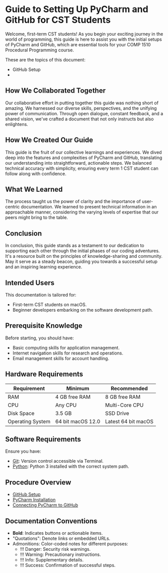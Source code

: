 # Guide to Setting Up PyCharm and GitHub for CST Students

Welcome, first-term CST students! As you begin your exciting journey in the world of programming, this guide is here to assist you with the initial setups of PyCharm and GitHub, which are essential tools for your COMP 1510 Procedural Programming course.

These are the topics of this document:
* GitHub Setup
* 

## How We Collaborated Together

Our collaborative effort in putting together this guide was nothing short of amazing. We harnessed our diverse skills, perspectives, and the unifying power of communication. Through open dialogue, constant feedback, and a shared vision, we've crafted a document that not only instructs but also enlightens.

## How We Created Our Guide

This guide is the fruit of our collective learnings and experiences. We dived deep into the features and complexities of PyCharm and GitHub, translating our understanding into straightforward, actionable steps. We balanced technical accuracy with simplicity, ensuring every term 1 CST student can follow along with confidence.

## What We Learned

The process taught us the power of clarity and the importance of user-centric documentation. We learned to present technical information in an approachable manner, considering the varying levels of expertise that our peers might bring to the table.

## Conclusion

In conclusion, this guide stands as a testament to our dedication to supporting each other through the initial phases of our coding adventures. It's a resource built on the principles of knowledge-sharing and community. May it serve as a steady beacon, guiding you towards a successful setup and an inspiring learning experience.

## Intended Users

This documentation is tailored for:

- First-term CST students on macOS.
- Beginner developers embarking on the software development path.

## Prerequisite Knowledge

Before starting, you should have:

- Basic computing skills for application management.
- Internet navigation skills for research and operations.
- Email management skills for account handling.

## Hardware Requirements

| **Requirement**     | **Minimum**       | **Recommended**    |
|---------------------|-------------------|--------------------|
| RAM                 | 4 GB free RAM     | 8 GB free RAM      |
| CPU                 | Any CPU           | Multi-Core CPU     |
| Disk Space          | 3.5 GB            | SSD Drive          |
| Operating System    | 64 bit macOS 12.0 | Latest 64 bit macOS|

## Software Requirements

Ensure you have:

- [Git](https://git-scm.com/): Version control accessible via Terminal.
- [Python](https://www.python.org/): Python 3 installed with the correct system path.

## Procedure Overview

- [GitHub Setup](githubSetup)
- [PyCharm Installation](pycharmInstallation)
- [Connecting PyCharm to GitHub](connectPycharmToGithub)

## Documentation Conventions

- **Bold**: Indicates buttons or actionable items.
- "Quotations": Denote links or embedded URLs.
- Admonitions: Color-coded notes for different purposes:
  - !!! Danger: Security risk warnings.
  - !!! Warning: Precautionary instructions.
  - !!! Info: Supplementary details.
  - !!! Success: Confirmation of successful steps.
